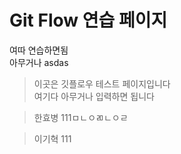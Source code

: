 ﻿Git Flow 연습 페이지
=================

여따 연습하면됨  
아무거나    asdas  

> 이곳은 깃플로우 테스트 페이지입니다  
> 여기다 아무거나 입력하면 됩니다  

> 한효병 111ㅁㄴㅇㄻㄴㅇㄹ

> 이기혁 111